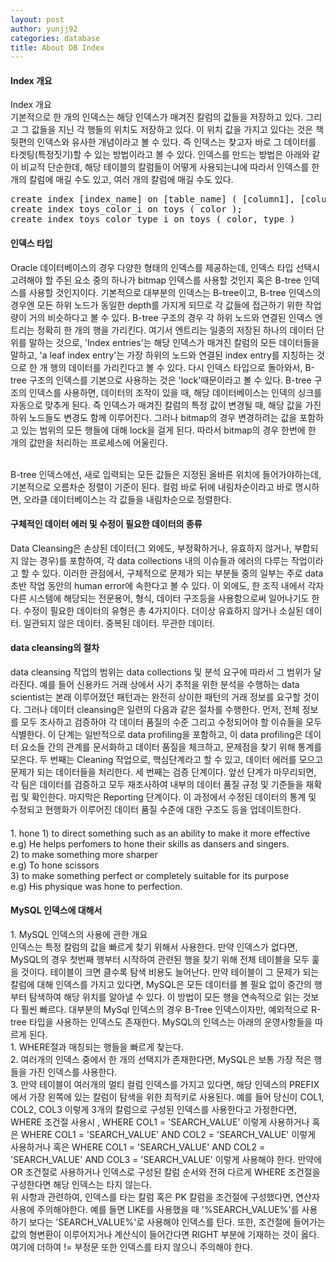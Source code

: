 ```yaml
---
layout: post
author: yunjj92 
categories: database
title: About DB Index
---
```

<article>
<h4>
Index 개요    
</h4>
<p>
    Index 개요 <br>
    기본적으로 한 개의 인덱스는 해당 인덱스가 매겨진 칼럼의 값들을 저장하고 있다. 그리고 그 값들을 지닌 각 행들의 위치도 저장하고 있다. 이 위치 값을 가지고 있다는 것은 책 뒷편의 인덱스와 유사한 개념이라고 볼 수 있다. 즉 인덱스는 찾고자 바로 그 데이터를 타겟팅(특정짓기)할 수 있는 방법이라고 볼 수 있다. 인덱스를 만드는 방법은 아래와 같이 비교적 단순한데, 해당 테이블의 칼럼들이 어떻게 사용되는냐에 따라서 인덱스를 한 개의 칼럼에 매길 수도 있고, 여러 개의 칼럼에 매길 수도 있다. 
</p>
<pre class="codeblock">
create index [index_name] on [table_name] ( [column1], [column2], … );
create index toys_color_i on toys ( color );
create index toys_color_type_i on toys ( color, type )
</pre>
<h4>인덱스 타입</h4>
<p>
  Oracle 데이터베이스의 경우 다양한 형태의 인덱스를 제공하는데, 인덱스 타입 선택시 고려해야 할 주된 요소 중의 하나가 bitmap 인덱스를 사용할 것인지 혹은 B-tree 인덱스를 사용할 것인지이다. 기본적으로 대부분의 인덱스는 B-tree이고, B-tree 인덱스의 경우엔 모든 하위 노드가 동일한 depth를 가지게 되므로 각 값들에 접근하기 위한 작업량이 거의 비슷하다고 볼 수 있다. B-tree 구조의 경우 각 하위 노드와 연결된 인덱스 엔트리는 정확히 한 개의 행을 가리킨다. 여기서 엔트리는 일종의 저장된 하나의 데이터 단위를 말하는 것으로, 'Index entries'는 해당 인덱스가 매겨진 칼럼의 모든 데이터들을 말하고, 'a leaf index entry'는 가장 하위의 노드와 연결된 index entry를 지칭하는 것으로 한 개 행의 데이터를 가리킨다고 볼 수 있다. 다시 인덱스 타입으로 돌아와서, B-tree 구조의 인덱스를 기본으로 사용하는 것은 'lock'때문이라고 볼 수 있다. B-tree 구조의 인덱스를 사용하면, 데이터의 조작이 있을 때, 해당 데이터베이스는 인덱의 싱크를 자동으로 맞추게 된다. 즉 인덱스가 매겨진 칼럼의 특정 값이 변경될 때, 해당 값을 가진 하위 노드들도 변경도 함께 이루어진다. 그러나 bitmap의 경우 변경하려는 값을 포함하고 있는 범위의 모든 행들에 대해 lock을 걸게 된다. 따라서 bitmap의 경우 한번에 한 개의 값만을 처리하는 프로세스에 어울린다. 
</p>
<p>
    <br>
    B-tree 인덱스에선, 새로 입력되는 모든 값들은 지정된 올바른 위치에 들어가야하는데, 기본적으로 오름차순 정렬이 기준이 된다. 컬럼 바로 뒤에 내림차순이라고 바로 명시하면, 오라클 데이터베이스는 각 값들을 내림차순으로 정렬한다. 
</p>

<h4>구체적인 데이터 에러 및 수정이 필요한 데이터의 종류</h4>
<p>
    Data Cleansing은 손상된 데이터(그 외에도, 부정확하거나, 유효하지 않거나, 부합되지 않는 경우)를 포함하여, 각 data collections 내의 이슈들과 에러의 다루는 작업이라고 할 수 있다. 이러한 관점에서, 구체적으로 문제가 되는 부분들 중의 일부는 주로 data 초반 작업 동안의 human error에 속한다고 볼 수 있다. 이 외에도, 한 조직 내에서 각자 다른 시스템에 해당되는 전문용어, 형식, 데이터 구조등을 사용함으로써 일어나기도 한다. 수정이 필요한 데이터의 유형은 총 4가지이다. 더이상 유효하지 않거나 소실된 데이터. 일관되지 않은 데이터. 중복된 데이터. 무관한 데이터. 
</p>
<h4> data cleansing의 절차</h4>
<p>
    data cleansing 작업의 범위는 data collections 및 분석 요구에 따라서 그 범위가 달라진다. 예를 들어 신용카드 거래 상에서 사기 추적을 위한 분석을 수행하는 data scientist는 본래 이루어졌던 패턴과는 완전히 상이한 패턴의 거래 정보를 요구할 것이다. 그러나 데이터 cleansing은 일련의 다음과 같은 절차를 수행한다. 먼저, 전체 정보를 모두 조사하고 검증하야 각 데이터 품질의 수준 그리고 수정되어야 할 이슈들을 모두 식별한다. 이 단계는 일반적으로 data profiling을 포함하고, 이 data profiling은 데이터 요소들 간의 관계를 문서화하고 데이터 품질을 체크하고, 문제점을 찾기 위해 통계를 모은다. 두 번째는 Cleaning 작업으로, 핵심단계라고 할 수 있고, 데이터 에러를 모으고 문제가 되는 데이터들을 처리한다. 세 번째는 검증 단계이다. 앞선 단계가 마무리되면, 각 팀은 데이터를 검증하고 모두 재조사하여 내부의 데이터 품질 규정 및 기준들을 재확립 및 확인한다. 마지막은 Reporting  단계이다. 이 과정에서 수정된 데이터의 통계 및 수정되고 현행화가 이루어진 데이터 품질 수준에 대한 구조도 등을 업데이트한다. 
</p>
<h4></h4>
<p>
1. hone 
    1) to direct something such as an ability to make it more effective <br>
    e.g) He helps perfomers to hone their skills as dansers and singers.<br>
    2) to make something more sharper <br>
    e.g) To hone scissors <br>
    3) to make something perfect or completely suitable for its purpose <br>
    e.g) His physique was hone to perfection.

 <br>
 <h4>MySQL 인덱스에 대해서</h4>
<p>
    1. MySQL 인덱스의 사용에 관한 개요<br>
    인덱스는 특정 칼럼의 값을 빠르게 찾기 위해서 사용한다. 만약 인덱스가 없다면,  MySQL의 경우 첫번째 행부터 시작하여 관련된 행을 찾기 위해 전체 테이블을 모두 훑을 것이다. 
    테이블이 크면 클수록 탐색 비용도 늘어난다. 만약 테이블이 그 문제가 되는 칼럼에 대해 인덱스를 가지고 있다면,  MySQL은 모든 데이터를 볼 필요 없이 중간의 행부터 탐색하여 
    해당 위치를 알아낼 수 있다. 이 방법이 모든 행을 연속적으로 읽는 것보다 훨씬 빠르다. 대부분의 MySql 인덱스의 경우 B-Tree 인덱스이자만, 예외적으로 R-tree 타입을 사용하는
    인덱스도 존재한다. MySQL의 인덱스는 아래의 운영사항들을 따르게 된다. <br>
    1. WHERE절과 매칭되는 행들을 빠르게 찾는다. <br>
    2. 여러개의 인덱스 중에서 한 개의 선택지가 존재한다면, MySQL은 보통 가장 적은 행들을 가진 인덱스를 사용한다. <br>
    3. 만약 테이블이 여러개의 멀티 컬럼 인덱스를 가지고 있다면, 해당 인덱스의 PREFIX에서 가장 왼쪽에 있는 칼럼이 탐색을 위한 최적키로 사용된다. 예를 들어 당신이 COL1, COL2, COL3
    이렇게 3개의 칼럼으로 구성된 인덱스를 사용한다고 가정한다면, WHERE 조건절 사용시 , WHERE COL1 = 'SEARCH_VALUE' 이렇게 사용하거나 혹은 WHERE COL1 = 'SEARCH_VALUE' AND COL2 
    = 'SEARCH_VALUE' 이렇게 사용하거나 혹은 WHERE COL1 = 'SEARCH_VALUE' AND COL2 = 'SEARCH_VALUE' AND COL3 = 'SEARCH_VALUE' 이렇게 사용해야 한다. 만약에 OR 조건절로 사용하거나
    인덱스로 구성된 칼럼 순서와 전혀 다르게 WHERE 조건절을 구성한다면 해당 인덱스는 타지 않는다.<br> 
    위 사항과 관련하여, 인덱스를 타는 칼럼 혹은 PK 칼럼을 조건절에 구성했다면, 연산자 사용에 주의해야한다. 예를 들면 LIKE를 사용했을 때 '%SEARCH_VALUE%'를 사용하기 보다는 
    'SEARCH_VALUE%'로 사용해야 인덱스를 탄다. 또한, 조건절에 들어가는 값의 형변환이 이루어지거나 계산식이 들어간다면 RIGHT 부분에 기재하는 것이 옳다. 여기에 더하여 != 부정문 
    또한 인덱스를 타지 않으니 주의해야 한다. <br>
 <br>
</p>
</article>